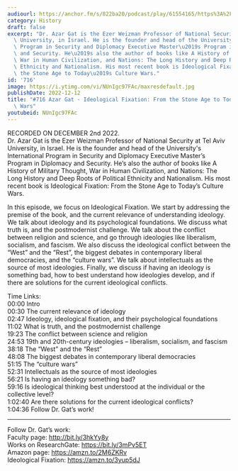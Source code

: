 ```yaml
---
audiourl: https://anchor.fm/s/822ba20/podcast/play/61554165/https%3A%2F%2Fd3ctxlq1ktw2nl.cloudfront.net%2Fstaging%2F2022-11-2%2Fc8c1dc01-33c7-0f1a-e88d-94318d5b6454.m4a
category: History
draft: false
excerpt: "Dr. Azar Gat is the Ezer Weizman Professor of National Security at Tel Aviv\
  \ University, in Israel. He is the founder and head of the University's International\
  \ Program in Security and Diplomacy Executive Master\u2019s Program in Diplomacy\
  \ and Security. He\u2019s also the author of books like A History of Military Thought,\
  \ War in Human Civilization, and Nations: The Long History and Deep Roots of Political\
  \ Ethnicity and Nationalism. His most recent book is Ideological Fixation: From\
  \ the Stone Age to Today\u2019s Culture Wars."
id: '716'
image: https://i.ytimg.com/vi/NUnIgc97FAc/maxresdefault.jpg
publishDate: 2022-12-12
title: "#716 Azar Gat - Ideological Fixation: From the Stone Age to Today\u2019s Culture\
  \ Wars"
youtubeid: NUnIgc97FAc
---
```

<div class="timelinks">

RECORDED ON DECEMBER 2nd 2022.  
Dr. Azar Gat is the Ezer Weizman Professor of National Security at Tel Aviv University, in Israel. He is the founder and head of the University's International Program in Security and Diplomacy Executive Master’s Program in Diplomacy and Security. He’s also the author of books like A History of Military Thought, War in Human Civilization, and Nations: The Long History and Deep Roots of Political Ethnicity and Nationalism. His most recent book is Ideological Fixation: From the Stone Age to Today’s Culture Wars.

In this episode, we focus on Ideological Fixation. We start by addressing the premise of the book, and the current relevance of understanding ideology. We talk about ideology and its psychological foundations. We discuss what truth is, and the postmodernist challenge. We talk about the conflict between religion and science, and go through ideologies like liberalism, socialism, and fascism. We also discuss the ideological conflict between the “West” and the “Rest”, the biggest debates in contemporary liberal democracies, and the “culture wars”. We talk about intellectuals as the source of most ideologies. Finally, we discuss if having an ideology is something bad, how to best understand how ideologies develop, and if there are solutions for the current ideological conflicts.

Time Links:  
<time>00:00</time> Intro  
<time>00:30</time> The current relevance of ideology  
<time>02:47</time> Ideology, ideological fixation, and their psychological foundations  
<time>11:02</time> What is truth, and the postmodernist challenge  
<time>19:23</time> The conflict between science and religion  
<time>24:53</time> 19th and 20th-century ideologies – liberalism, socialism, and fascism  
<time>38:18</time> The “West” and the “Rest”  
<time>48:08</time> The biggest debates in contemporary liberal democracies  
<time>51:15</time> The “culture wars”  
<time>52:31</time> Intellectuals as the source of most ideologies  
<time>56:21</time> Is having an ideology something bad?  
<time>59:16</time> Is ideological thinking best understood at the individual or the collective level?  
<time>1:02:40</time> Are there solutions for the current ideological conflicts?  
<time>1:04:36</time> Follow Dr. Gat’s work!

---

Follow Dr. Gat’s work:  
Faculty page: http://bit.ly/3hkYy8y  
Works on ResearchGate: https://bit.ly/3mPv5ET  
Amazon page: https://amzn.to/2M6ZKRv  
Ideological Fixation: https://amzn.to/3yup5dJ
</div>

